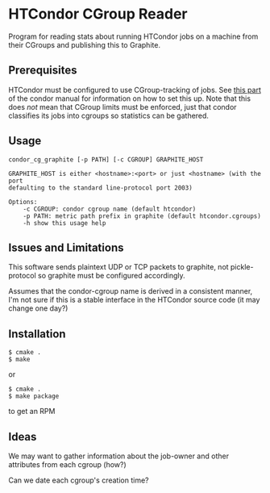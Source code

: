 # HTCondor CGroup Reader

Program for reading stats about running HTCondor jobs on a machine from their
CGroups and publishing this to Graphite.

## Prerequisites
HTCondor must be configured to use CGroup-tracking of jobs. See
[this part](http://research.cs.wisc.edu/htcondor/manual/v8.4/3_12Setting_Up.html#sec:CGroupTracking)
of the condor manual for information on how to set this up. Note that this does
*not* mean that CGroup limits must be enforced, just that condor classifies
its jobs into cgroups so statistics can be gathered.

## Usage
```
condor_cg_graphite [-p PATH] [-c CGROUP] GRAPHITE_HOST

GRAPHITE_HOST is either <hostname>:<port> or just <hostname> (with the port
defaulting to the standard line-protocol port 2003)

Options:
	-c CGROUP: condor cgroup name (default htcondor)
	-p PATH: metric path prefix in graphite (default htcondor.cgroups)
	-h show this usage help
```

## Issues and Limitations
This software sends plaintext UDP or TCP packets to graphite, not
pickle-protocol so graphite must be configured accordingly.

Assumes that the condor-cgroup name is derived in a consistent manner, I'm not
sure if this is a stable interface in the HTCondor source code (it may change
one day?)

## Installation
```
$ cmake .
$ make
```

or

```
$ cmake .
$ make package
```

to get an RPM

## Ideas
We may want to gather information about the job-owner and other attributes
from each cgroup (how?)

Can we date each cgroup's creation time?
